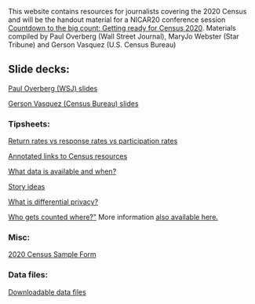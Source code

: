 This website contains resources for journalists covering the 2020 Census and will be the handout material for a NICAR20 conference session <a href="https://ireapps.github.io/nicar-2020-schedule#20200305_countdown_to_the_big_count_getting_ready_for_census_2020_2055">Countdown to the big count: Getting ready for Census 2020</a>. Materials compiled by Paul Overberg (Wall Street Journal), MaryJo Webster (Star Tribune) and Gerson Vasquez (U.S. Census Bureau)

##  Slide decks:
<a href="bit.ly/NICAR2020_Overberg_Census">Paul Overberg (WSJ) slides</a>

<a href="pages/Census NICAR-IRE_2020.zip">Gerson Vasquez (Census Bureau) slides</a>

### Tipsheets:

<a href="pages/perplexed">Return rates vs response rates vs participation rates</a>

<a href="pages/links">Annotated links to Census resources</a>

<a href="pages/data">What data is available and when?</a>

<a href="pages/storyideas">Story ideas</a>

<a href="pages/differentialprivacy">What is differential privacy?</a>

<a href="https://www2.census.gov/programs-surveys/decennial/2020/program-management/memo-series/2020-memo-2018_04-appendix.pdf">Who gets counted where?"</a> More information <a href="https://www.census.gov/programs-surveys/decennial-census/2020-census/about/residence-rule.html">also available here.</a>

### Misc:
<a href="https://www.census.gov/programs-surveys/decennial-census/technical-documentation/questionnaires/2020.html">2020 Census Sample Form</a>

### Data files:
<a href="pages/data">Downloadable data files</a>



